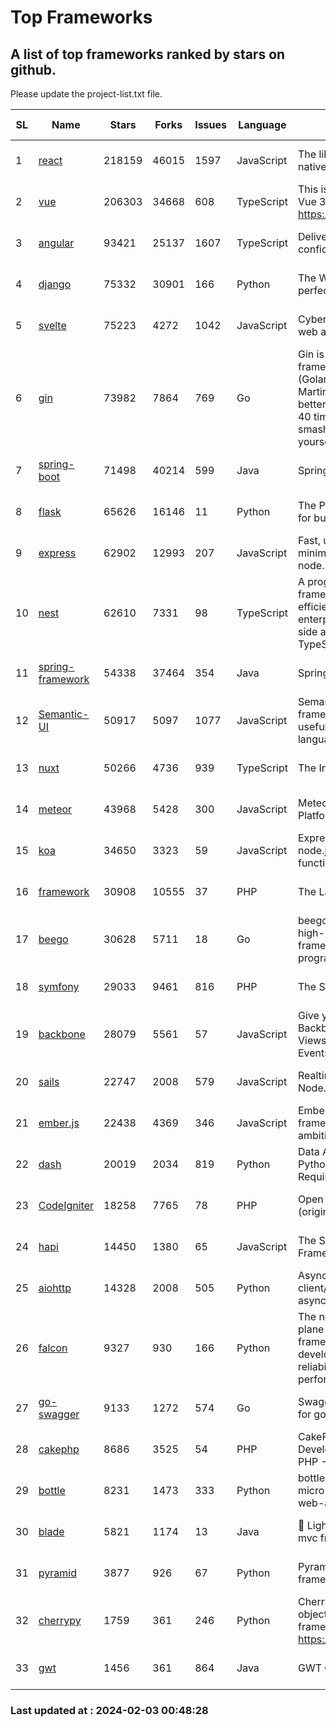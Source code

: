 # Top Frameworks
## A list of top frameworks ranked by stars on github.  
Please update the project-list.txt file.

| SL| Name  | Stars| Forks| Issues | Language | Description | Last Commit |
| --| ------| -----| ---- | ------ | -------- | ----------- | ----------- |
| 1 | [react](https://github.com/facebook/react) | 218159 | 46015 | 1597 | JavaScript | The library for web and native user interfaces. | 2024-02-02 22:18:16 |
| 2 | [vue](https://github.com/vuejs/vue) | 206303 | 34668 | 608 | TypeScript | This is the repo for Vue 2. For Vue 3, go to https://github.com/vuejs/core | 2023-12-31 13:23:55 |
| 3 | [angular](https://github.com/angular/angular) | 93421 | 25137 | 1607 | TypeScript | Deliver web apps with confidence 🚀 | 2024-02-02 22:01:16 |
| 4 | [django](https://github.com/django/django) | 75332 | 30901 | 166 | Python | The Web framework for perfectionists with deadlines. | 2024-02-01 17:34:43 |
| 5 | [svelte](https://github.com/sveltejs/svelte) | 75223 | 4272 | 1042 | JavaScript | Cybernetically enhanced web apps | 2024-02-02 00:41:30 |
| 6 | [gin](https://github.com/gin-gonic/gin) | 73982 | 7864 | 769 | Go | Gin is a HTTP web framework written in Go (Golang). It features a Martini-like API with much better performance -- up to 40 times faster. If you need smashing performance, get yourself some Gin. | 2024-02-02 01:52:26 |
| 7 | [spring-boot](https://github.com/spring-projects/spring-boot) | 71498 | 40214 | 599 | Java | Spring Boot | 2024-02-02 22:07:03 |
| 8 | [flask](https://github.com/pallets/flask) | 65626 | 16146 | 11 | Python | The Python micro framework for building web applications. | 2024-01-18 20:20:56 |
| 9 | [express](https://github.com/expressjs/express) | 62902 | 12993 | 207 | JavaScript | Fast, unopinionated, minimalist web framework for node. | 2023-06-04 15:47:20 |
| 10 | [nest](https://github.com/nestjs/nest) | 62610 | 7331 | 98 | TypeScript | A progressive Node.js framework for building efficient, scalable, and enterprise-grade server-side applications with TypeScript/JavaScript 🚀 | 2024-02-02 08:51:09 |
| 11 | [spring-framework](https://github.com/spring-projects/spring-framework) | 54338 | 37464 | 354 | Java | Spring Framework | 2024-02-02 17:56:41 |
| 12 | [Semantic-UI](https://github.com/Semantic-Org/Semantic-UI) | 50917 | 5097 | 1077 | JavaScript | Semantic is a UI component framework based around useful principles from natural language. | 2023-01-11 17:05:32 |
| 13 | [nuxt](https://github.com/nuxt/nuxt) | 50266 | 4736 | 939 | TypeScript | The Intuitive Vue Framework. | 2024-02-02 14:40:40 |
| 14 | [meteor](https://github.com/meteor/meteor) | 43968 | 5428 | 300 | JavaScript | Meteor, the JavaScript App Platform | 2024-01-31 21:02:39 |
| 15 | [koa](https://github.com/koajs/koa) | 34650 | 3323 | 59 | JavaScript | Expressive middleware for node.js using ES2017 async functions | 2024-01-17 02:02:10 |
| 16 | [framework](https://github.com/laravel/framework) | 30908 | 10555 | 37 | PHP | The Laravel Framework. | 2024-02-02 16:51:07 |
| 17 | [beego](https://github.com/beego/beego) | 30628 | 5711 | 18 | Go | beego is an open-source, high-performance web framework for the Go programming language. | 2024-02-02 14:56:28 |
| 18 | [symfony](https://github.com/symfony/symfony) | 29033 | 9461 | 816 | PHP | The Symfony PHP framework | 2024-02-02 19:01:36 |
| 19 | [backbone](https://github.com/jashkenas/backbone) | 28079 | 5561 | 57 | JavaScript | Give your JS App some Backbone with Models, Views, Collections, and Events | 2024-01-23 21:13:59 |
| 20 | [sails](https://github.com/balderdashy/sails) | 22747 | 2008 | 579 | JavaScript | Realtime MVC Framework for Node.js | 2024-02-01 21:05:31 |
| 21 | [ember.js](https://github.com/emberjs/ember.js) | 22438 | 4369 | 346 | JavaScript | Ember.js - A JavaScript framework for creating ambitious web applications | 2024-02-02 20:06:05 |
| 22 | [dash](https://github.com/plotly/dash) | 20019 | 2034 | 819 | Python | Data Apps & Dashboards for Python. No JavaScript Required. | 2024-01-31 16:05:50 |
| 23 | [CodeIgniter](https://github.com/bcit-ci/CodeIgniter) | 18258 | 7765 | 78 | PHP | Open Source PHP Framework (originally from EllisLab) | 2024-01-14 01:01:26 |
| 24 | [hapi](https://github.com/hapijs/hapi) | 14450 | 1380 | 65 | JavaScript | The Simple, Secure Framework Developers Trust | 2024-01-29 15:47:50 |
| 25 | [aiohttp](https://github.com/aio-libs/aiohttp) | 14328 | 2008 | 505 | Python | Asynchronous HTTP client/server framework for asyncio and Python | 2024-02-02 18:53:47 |
| 26 | [falcon](https://github.com/falconry/falcon) | 9327 | 930 | 166 | Python | The no-magic web data plane API and microservices framework for Python developers, with a focus on reliability, correctness, and performance at scale. | 2024-01-16 08:13:02 |
| 27 | [go-swagger](https://github.com/go-swagger/go-swagger) | 9133 | 1272 | 574 | Go | Swagger 2.0 implementation for go | 2024-02-01 11:52:57 |
| 28 | [cakephp](https://github.com/cakephp/cakephp) | 8686 | 3525 | 54 | PHP | CakePHP: The Rapid Development Framework for PHP - Official Repository | 2024-01-31 20:00:03 |
| 29 | [bottle](https://github.com/bottlepy/bottle) | 8231 | 1473 | 333 | Python | bottle.py is a fast and simple micro-framework for python web-applications. | 2024-01-03 22:31:48 |
| 30 | [blade](https://github.com/lets-blade/blade) | 5821 | 1174 | 13 | Java | :rocket: Lightning fast and elegant mvc framework for Java8 | 2023-06-16 05:18:49 |
| 31 | [pyramid](https://github.com/Pylons/pyramid) | 3877 | 926 | 67 | Python | Pyramid - A Python web framework | 2024-01-29 06:36:46 |
| 32 | [cherrypy](https://github.com/cherrypy/cherrypy) | 1759 | 361 | 246 | Python | CherryPy is a pythonic, object-oriented HTTP framework.      https://cherrypy.dev | 2024-01-05 18:28:32 |
| 33 | [gwt](https://github.com/gwtproject/gwt) | 1456 | 361 | 864 | Java | GWT Open Source Project | 2024-01-31 15:21:55 |

### Last updated at : 2024-02-03 00:48:28
